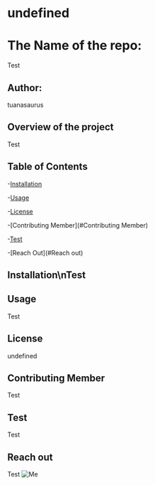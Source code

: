 # undefined
# The Name of the repo:
Test
## Author:
tuanasaurus
## Overview of the project
Test
## Table of Contents
-[Installation](#Installation)
        
-[Usage](#Usage)
        
-[License](#License)
        
-[Contributing Member](#Contributing Member)
        
-[Test](#Test)
        
-[Reach Out](#Reach out)
        
## Installation\nTest
## Usage
Test
## License
undefined
## Contributing Member
Test
## Test
Test
## Reach out
Test
![Me](https://avatars1.githubusercontent.com/u/6014848?v=4)